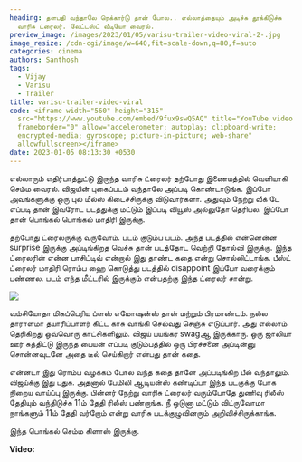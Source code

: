 ```yaml
---
heading: தளபதி வந்தாலே ரெக்கார்டு தான் போல.. எல்லாத்தையும் அடிச்சு தூக்கிடுச்சு
  வாரிசு ட்ரைலர். லேட்டஸ்ட் வீடியோ வைரல்.
preview_image: /images/2023/01/05/varisu-trailer-video-viral-2-.jpg
image_resize: /cdn-cgi/image/w=640,fit=scale-down,q=80,f=auto
categories: cinema
authors: Santhosh
tags:
  - Vijay
  - Varisu
  - Trailer
title: varisu-trailer-video-viral
code: <iframe width="560" height="315"
  src="https://www.youtube.com/embed/9fux9swQ5AQ" title="YouTube video player"
  frameborder="0" allow="accelerometer; autoplay; clipboard-write;
  encrypted-media; gyroscope; picture-in-picture; web-share"
  allowfullscreen></iframe>
date: 2023-01-05 08:13:30 +0530
---
```



எல்லாரும் எதிர்பாத்துட்டு இருந்த வாரிசு ட்ரைலர் தற்போது இணையத்தில் வெளியாகி செம்ம வைரல். விஜயின் புகைப்படம் வந்தாலே அப்படி கொண்டாடுங்க. இப்போ அவங்களுக்கு ஒரு புல் மீல்ஸ் கிடைச்சிருக்கு விடுவார்களா. அதுவும் நேற்று வீக் டே எப்படி தான் இவரோட படத்துக்கு மட்டும் இப்படி வியூஸ் அல்லுதோ தெரியல. இப்போ தான் பொங்கல் பொங்கல் மாதிரி இருக்கு.

தற்போது ட்ரைலருக்கு வருவோம். படம் குடும்ப படம். அந்த படத்தில் என்னென்ன surprise இருக்கு அப்டிங்கிறத வெச்சு தான் படத்தோட வெற்றி தோல்வி இருக்கு. இந்த ட்ரைலரின் என்ன பாசிட்டிவ் என்றால் இது தாண்ட கதை என்று சொல்லிட்டாங்க. பீஸ்ட் ட்ரைலர் மாதிரி ரொம்ப ஹை கொடுத்து படத்தில் disappoint இப்போ வரைக்கும் பண்ணல. படம் எந்த மீட்டரில் இருக்கும் என்பதற்கு இந்த ட்ரைலர் சான்று.

![](/images/2023/01/05/varisu-trailer-video-viral-1-.jpg)

வம்சியோதா மிகப்பெரிய ப்ளஸ் எமோஷன்ஸ் தான் மற்றும் பிரமாண்டம். நல்ல தாராளமா தயாரிப்பாளர் கிட்ட காசு வாங்கி செல்வது செஞ்சு எடுப்பார். அது எல்லாம் தெரிகிறது ஒவ்வொரு காட்சிகளிலும். விஜய் பயங்கர swagஆ இருக்காரு. ஒரு ஜாலியா ஊர் சுத்திட்டு இருந்த பையன் எப்படி குடும்பத்தில் ஒரு பிரச்சனை அப்டின்னு சொன்னவுடனே அதை டீல் செய்கிறார் என்பது தான் கதை.

என்னடா இது ரொம்ப வழக்கம் போல வந்த கதை தானே அப்படிங்கிற பீல் வந்தாலும். விஜய்க்கு இது புதுசு. அதனால் பேமிலி ஆடியன்ஸ் கண்டிப்பா இந்த படகுக்கு போக நிறைய வாய்ப்பு இருக்கு. பின்னர் நேற்று வாரிசு ட்ரைலர் வரும்போதே துணிவு ரிலீஸ் தேதியும் வந்திடுச்சு 11ம் தேதி ரிலீஸ் பண்றாங்க. நீ ஓடுனா மட்டும் விட்ருவோமா நாங்களும் 11ம் தேதி வர்றோம் என்று வாரிசு படக்குழுவினரும் அறிவிச்சிருக்காங்க. 

இந்த பொங்கல் செம்ம கிளாஸ் இருக்கு. 

**V﻿ideo:**